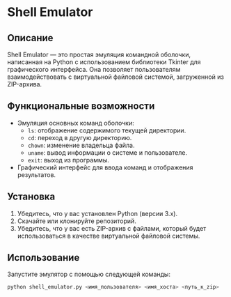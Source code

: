 # Shell Emulator

## Описание

Shell Emulator — это простая эмуляция командной оболочки, написанная на Python с использованием библиотеки Tkinter для графического интерфейса. Она позволяет пользователям взаимодействовать с виртуальной файловой системой, загруженной из ZIP-архива.

## Функциональные возможности

- Эмуляция основных команд оболочки:
  - `ls`: отображение содержимого текущей директории.
  - `cd`: переход в другую директорию.
  - `chown`: изменение владельца файла.
  - `uname`: вывод информации о системе и пользователе.
  - `exit`: выход из программы.
- Графический интерфейс для ввода команд и отображения результатов.

## Установка

1. Убедитесь, что у вас установлен Python (версии 3.x).
2. Скачайте или клонируйте репозиторий.
3. Убедитесь, что у вас есть ZIP-архив с файлами, который будет использоваться в качестве виртуальной файловой системы.

## Использование

Запустите эмулятор с помощью следующей команды:

```bash
python shell_emulator.py <имя_пользователя> <имя_хоста> <путь_к_zip>
